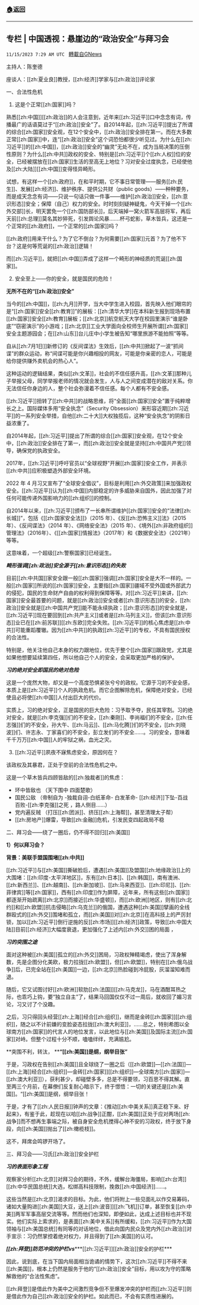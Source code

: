 ###  [:house:返回](README.md)
---


## 专栏 | 中国透视：悬崖边的“政治安全”与拜习会
`11/15/2023 7:29 AM UTC ` [轉載自GNews](https://gnews.org/articles/1980439)

主持人：陈奎德

座谈人：[[zh:夏业良]]教授，[[zh:经济]]学家与[[zh:政治]]评论家

一、合法性危机

1) 这是个正常[[zh:国家]]吗？

熟悉[[zh:中国]][[zh:政治]]的人会注意到，近年来[[zh:习近平]]口中念念有词，传播最广的话语莫过于“[[zh:政治]]安全”了。自2014年起，[[zh:习近平]]提出了所谓的综合[[zh:国家]]安全观，在12个安全中，[[zh:政治]]安全排在第一。而在大多数正常[[zh:国家]]中，连“[[zh:政治]]安全”这个词恐怕都很少听见过。为什么在[[zh:习近平]]的[[zh:中国]]，[[zh:政治]]安全的“幽灵”无处不在，成为当局决策的压倒性原则？为什么[[zh:中共]]政权的安全、特别是[[zh:习近平]]个[[zh:人权]]位的安全，已经被摆放在[[zh:国家]]生活的至高无上地位？习对安全过度执念，已经使他及[[zh:大陆]][[zh:中国]]变得怪异畸形。

试想，有这样一个[[zh:政府]]，在和平时期，它不事日常管理——服务[[zh:民生]]、发展[[zh:经济]]、维护秩序、提供公共财（public goods）——种种要务，而是成天念念有词——只说一句话只做一件事——维护[[zh:政治]]安全，[[zh:意识形态]]安全；保障（自己）权力的安全。时时刻刻疑神疑鬼，今天干掉一个[[zh:外交部]]长，明天罢免一个[[zh:国防部长]]，后天端掉一窝火箭军高层将军，再后天前[[zh:总理]]莫名其妙猝死，引发舆论风暴…….杯弓蛇影，草木皆兵，这还是一个正常的[[zh:政府]]，一个正常的[[zh:国家]]吗？

[[zh:政府]]用来干什么？为了它不倒台？为何需要[[zh:国家]]元首？为了他不下台？这是何等荒诞的[[zh:政治]]逻辑！

而[[zh:习近平]]，就把[[zh:中国]]弄成了这样一个畸形的神经质的荒诞[[zh:国家]]。

2) 安全至上——你的安全，就是国民的危险！

**无所不在的“[[zh:政治]]安全”**

当今的[[zh:中国]]，[[zh:九月]]开学，当大中学生进入校园，首先映入他们眼帘的是“[[zh:国家]]安全[[zh:教育]]”的展板：[[zh:清华大学]]在本科新生报到现场布置[[zh:国家]]安全[[zh:教育]]展板；[[zh:北京]]航空航天大学在校园里演示“谁是卧底”“窃密演示”的小游戏；[[zh:北京]]工业大学面向全校师生开展所谓[[zh:国家]]安全主题游园会；在[[zh:山东]]台儿庄中小学生被告知“哪里旅游不能拍照”等等。

自从[[zh:7月1日]]新修订的《反间谍法》生效后，[[zh:中共]]掀起了一波“抓间谍”的群众运动，称“间谍可能是你兴趣相投的网友，可能是你亲密的恋人，可能是给你提供赚外卖机会的热心人”。

这种运动的逻辑结果，类似[[zh:文革]]，社会的不信任感升高，[[zh:文革]]那种儿子举报父母，同学举报老师的情况就会发生，人与人之间变成潜在的敌对关系。你无法信任你身边的人，整个社会弥漫着不信任感。每个人都有不安全感。

[[zh:习近平]]扭转了[[zh:中共]]的战略思维，将“全面[[zh:国家]]安全”置于纯粹增长之上。国际媒体多用“安全执念”（Security Obsession）来形容近期[[zh:习近平]]的一系列安全举措，自他[[zh:二十大]]大权独揽后，这种“安全执念”的阴影日益浓重了。

自2014年起，[[zh:习近平]]提出了所谓的综合[[zh:国家]]安全观，在12个安全中，[[zh:政治]]安全排在了第一，而[[zh:政治]]安全就是坚持[[zh:中国共产党]]领导，确保党的执政安全。

2017年，[[zh:习近平]]呼吁官员以“全球视野”开展[[zh:国家]]安全工作，并表示[[zh:中共]]应积极塑造外部安全环境。

2022 年 4 月习又宣布了“全球安全倡议”，目标是利用[[zh:外交政策]]来加强政权安全。[[zh:习近平]]认为[[zh:中国]]内部稳定的许多威胁来自国外，因此加强了对任何可能传递外国影响力的[[zh:组织]]的控制。

自2014年以来，[[zh:习近平]]颁布了一长串所谓维护[[zh:国家]]安全的“法律[[zh:长城]]”，包括《[[zh:国家安全法]]》（2015 年）、《反[[zh:恐怖主义]]法》（2015 年）、《反间谍法》（2014 年）、《网络安全法》（2015 年）、《境外[[zh:非政府组织]]管理法》（2016年）、《[[zh:国家]]情报法》（2017年）和《数据安全法》（2021年）等等。

这意味着，一个超级[[zh:警察国家]]已经诞生。

***畸形强调[[zh:政治]]安全源于[[zh:意识形态]]的失败***

目前[[zh:中共国]]家安全跟一般[[zh:国家]]强调[[zh:国家]]安全是大不一样的。一般[[zh:国家]]所说的[[zh:国家]]安全，主要指[[zh:国家]]疆域不受外国或外部武力的侵犯，国民的生命财产自由的权利得到保障等等。对[[zh:习近平]]来讲，[[zh:国家]]安全最首要的问题，就是[[zh:政治]]安全或者[[zh:意识形态]]的安全，[[zh:政治]]安全就是[[zh:中国共产党]]能不能永续执政；[[zh:意识形态]]的安全就是，[[zh:习近平]]现在要回到[[zh:共产主义]]或者是[[zh:马列主义]]，但该[[zh:意识形态]]业已在[[zh:前苏联]][[zh:东欧]]完全失败。[[zh:习近平]]的核心焦虑是[[zh:中共]]可能重蹈覆辙。因为[[zh:中共]]的执政[[zh:习近平]]的专权，不具有国民授权的合法性。

特别是，他关注他自己本身的权力跟地位，优先于整个[[zh:国家]]跟政党，尤其是如果他想要延续第四任，所以他自己个人的安全，会采取更加严格的保护。

***习的绝对安全即国民的绝对危险***

这是一个庞然大物，却又是一个高度恐惧紧张兮兮的政权。它源于习的不安全感，本质上是[[zh:习近平]]个人的执政危机。而它企图解除危机，保障绝对安全，已经使且必将使[[zh:中国]]人付出巨大的代价。

实质上，习的绝对安全，正是国民的巨大危险：习予取予夺，民任其宰割。习的绝对安全，就是[[zh:李克强]]们的不安全，[[zh:秦刚]]、李尚福们的不安全，[[zh:任志强]]们的不安全，孙大午、[[zh:马云]]、[[zh:马化腾]]们的不安全，[[zh:刘晓波]]们、许志永、丁家喜们的不安全，彭立发们的不安全……。习的安全，意味着千千万万[[zh:中国]]人的牢狱之祸，血光之灾。

3) [[zh:习近平]]夙夜不寐焦虑安全，原因何在？

该政权及其暴君，正处于空前的合法性危机之中。

这是一个草木皆兵四顾皆敌的[[zh:独裁者]]的焦虑：
* 环中皆敌也 （天下围中 四面楚歌）
* 国民公敌 （帝制自为 -独裁自诩-白纸革命- 白发革命- [[zh:经济]]下坠-百战百败-[[zh:李克强]]之死 ，路人侧目……）
* 党内遍反贼 （打压[[zh:团派]]、挤压[[zh:上海帮]]，甚至清理太子帮）
* [[zh:房地产]]爆雷，导致[[zh:金融]]危机，引发民变四起政局不稳

二、拜习会——绕了一圈后，仍不得不回归[[zh:美国]]

**1）何以拜习会？**

**背景：美联手盟国围堵[[zh:中共]]**

[[zh:习近平]]与[[zh:美国]]撕破脸后，遭遇[[zh:美国]]及盟国[[zh:地缘政治]]上的大围堵：[[zh:印度-太平洋地区]]，东有[[zh:日本]]、[[zh:韩国]]，南有澳洲、[[zh:新西兰]]、[[zh:越南]]、[[zh:新加坡]]、[[zh:马来西亚]]、[[zh:印尼]]、[[zh:菲律宾]]等[[zh:国家]]，西有[[zh:印度]]作为屏障，近年来，所有这些[[zh:国家]]都逐渐开始疏离[[zh:北京]]而接近[[zh:华盛顿]]，而[[zh:欧洲]]地区，则有[[zh:北约]]和[[zh:欧盟]]抗击侵略[[zh:乌克兰]]的俄国，遭遇这种[[zh:美国]]擘画的全线群殴式的[[zh:外交]]围堵和孤立，而[[zh:美国]]对[[zh:北京]]在高科技上的严厉封锁，加以[[zh:习近平]]倒行逆施的反[[zh:市场]][[zh:经济]]政策，导致[[zh:中国大陆]]目前[[zh:经济]]大幅度衰退，更加强化了上述内[[zh:外交]]困的局面 ，

***习的突围之途***

面对这种被[[zh:美国]]孤立的[[zh:外交]]困局，习政权殚精竭虑，使出了浑身解数，先是企图分化美欧，极力拉拢[[zh:欧盟]]，但[[zh:欧盟]]，特别在[[zh:俄乌战争]]后，已完全站在[[zh:美国]]一边，[[zh:北京]]热脸碰到冷屁股，灰溜溜知难而退。

随后，它又试图讨好[[zh:欧洲]]软肋[[zh:法国]][[zh:马克龙]]，马在酒酣耳热之际，也乖巧上钩，要“独立自主”了，结果马回国仅仅不过一周后，就收回了媚习言论，习又讨了个没趣。

之后，习只得回头经营[[zh:上海]]经合[[zh:组织]]，继而是金砖[[zh:国家]][[zh:组织]]，随之以不计前嫌的变脸姿态拉拢[[zh:澳大利亚]]，……总之，特别希图以全球南方[[zh:国家]]的代言人的地位发言，以此地位与[[zh:美国]]及国际主流[[zh:国家]]对峙。但整个过程十分不顺，嗑嗑绊绊，充满尴尬。

**突围不利，转汰， ****“[[zh:美国]]是纲，纲举目张”**

于是，习政权在告别[[zh:美国]]且全球绕了一圈之后（[[zh:欧盟]]—[[zh:法国]]—[[zh:上海]]经合[[zh:组织]]—金砖[[zh:国家]][[zh:组织]]—全球南方[[zh:国家]]—[[zh:澳大利亚]]），获利甚少，却碰壁多多，总是不得要领，习百思不得其解。直至两三个月前，在幕僚们反复耐心暗示下，终于憬悟：一切的关键还是[[zh:美国]]。“[[zh:美国]]是纲，纲举目张！

于是，才有了[[zh:人民日报]]钟声的文章：《推动[[zh:中美关系]]真正稳下来、好起来》，有鉴于此，趁现在以哈[[zh:战争]]正酣，[[zh:美国]]正处于应对两场[[zh:战争]]而不想再生事端之际，被自身安全危机搅得心神不安的习政权，终于放下身段，向[[zh:美国]]抛出了[[zh:橄榄枝]]。

这不，拜席会鸣锣开场了。

三、拜习会——习氏[[zh:政治]]安全护栏

***习的表面形象工程***

观察家分析[[zh:北京]]对拜习会的期待，不外，缓解台海僵局，影响[[zh:台湾]][[zh:中华民国总统]]大选，松绑高科技限制，挽救[[zh:中国经济]]……。

这些当然是[[zh:北京]]渴求的目标。为此，他们将附上一些见面礼以作交易筹码，诸如大量购进[[zh:美国]]大豆，送上[[zh:波音]][[zh:飞机]]订单，甚至恢复[[zh:中美]]两军军事高层交流等等。然而他们也深知，即便如此，达成上述目标也并不现实。他们实际上索求的，是表面[[zh:美中关系]]有所缓和，[[zh:习近平]]作为大国领袖与[[zh:美国总统]]有同等的对话地位，借此向国内民众及党内外[[zh:政治]]对手宣示：习仍然掌控着绝对权力，并且得到了[[zh:美国]]的认可。

***[[zh:拜登]]防范冲突的护栏vs******[[zh:习近平]][[zh:政治]]安全的护栏***

因此，说到底，在当下国内局面相当诡谲的情势下，这次[[zh:习近平]]不得不来[[zh:美国]]，根本上仍然是服务于他的“[[zh:政治]]安全”目标，用以攻为守的策略解救他的“合法性焦虑”。

[[zh:拜登]]是借此作为美中之间激烈竞争但不至爆发冲突的护栏而[[zh:习近平]]则是借此作为自己[[zh:政治]]安全的护栏。如此而已，不会有实质性进展的。
